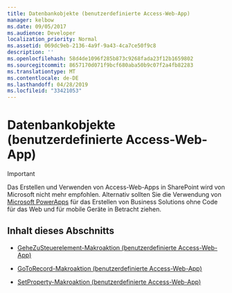 ```yaml
---
title: Datenbankobjekte (benutzerdefinierte Access-Web-App)
manager: kelbow
ms.date: 09/05/2017
ms.audience: Developer
localization_priority: Normal
ms.assetid: 069dc9eb-2136-4a9f-9a43-4ca7ce50f9c8
description: ''
ms.openlocfilehash: 58d4de1096f285b873c9268fada23f12b1659802
ms.sourcegitcommit: 8657170d071f9bcf680aba50b9c07f2a4fb82283
ms.translationtype: MT
ms.contentlocale: de-DE
ms.lasthandoff: 04/28/2019
ms.locfileid: "33421053"
---
```

# <a name="database-objects-access-custom-web-app"></a>Datenbankobjekte (benutzerdefinierte Access-Web-App)

> [!IMPORTANT]
> Das Erstellen und Verwenden von Access-Web-Apps in SharePoint wird von Microsoft nicht mehr empfohlen. Alternativ sollten Sie die Verwendung von [Microsoft PowerApps](https://powerapps.microsoft.com/en-us/) für das Erstellen von Business Solutions ohne Code für das Web und für mobile Geräte in Betracht ziehen. 
  
## <a name="in-this-section"></a>Inhalt dieses Abschnitts

- [GeheZuSteuerelement-Makroaktion (benutzerdefinierte Access-Web-App)](gotocontrol-macro-action-access-custom-web-app.md)
    
- [GoToRecord-Makroaktion (benutzerdefinierte Access-Web-App)](gotorecord-macro-action-access-custom-web-app.md)
    
- [SetProperty-Makroaktion (benutzerdefinierte Access-Web-App)](setproperty-macro-action-access-custom-web-app.md)
    

